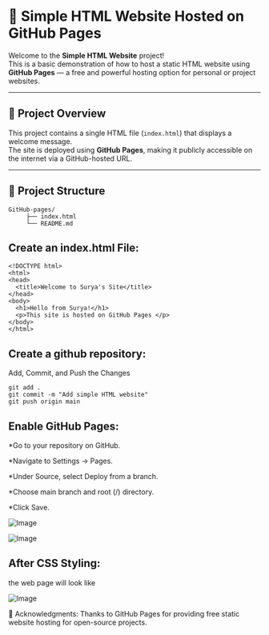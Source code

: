 # 📄 Simple HTML Website Hosted on GitHub Pages

Welcome to the **Simple HTML Website** project!  
This is a basic demonstration of how to host a static HTML website using **GitHub Pages** — a free and powerful hosting option for personal or project websites.

---

## 📌 Project Overview

This project contains a single HTML file (`index.html`) that displays a welcome message.  
The site is deployed using **GitHub Pages**, making it publicly accessible on the internet via a GitHub-hosted URL.

---

## 📂 Project Structure

```
GitHub-pages/ 
     ├── index.html 
     └── README.md
```

Create an index.html File:
--------------------------
```
<!DOCTYPE html>
<html>
<head>
  <title>Welcome to Surya's Site</title>
</head>
<body>
  <h1>Hello from Surya!</h1>
  <p>This site is hosted on GitHub Pages </p>
</body>
</html>
```

Create a github repository:
---------------------------
Add, Commit, and Push the Changes 
```
git add .
git commit -m "Add simple HTML website"
git push origin main
```

Enable GitHub Pages:
--------------------
*Go to your repository on GitHub.

*Navigate to Settings → Pages.

*Under Source, select Deploy from a branch.

*Choose main branch and root (/) directory.

*Click Save.

![Image](https://github.com/user-attachments/assets/81e017d4-13f0-4cf0-b247-ad52ee152f16)


![Image](https://github.com/user-attachments/assets/444faa56-4158-4c7f-a079-309dee314a88)

After CSS Styling:
------------------

the web page will look like 

![Image](https://github.com/user-attachments/assets/035506cb-11d9-44d6-ab64-99b9494ab46d)


📢 Acknowledgments:
Thanks to GitHub Pages for providing free static website hosting for open-source projects.